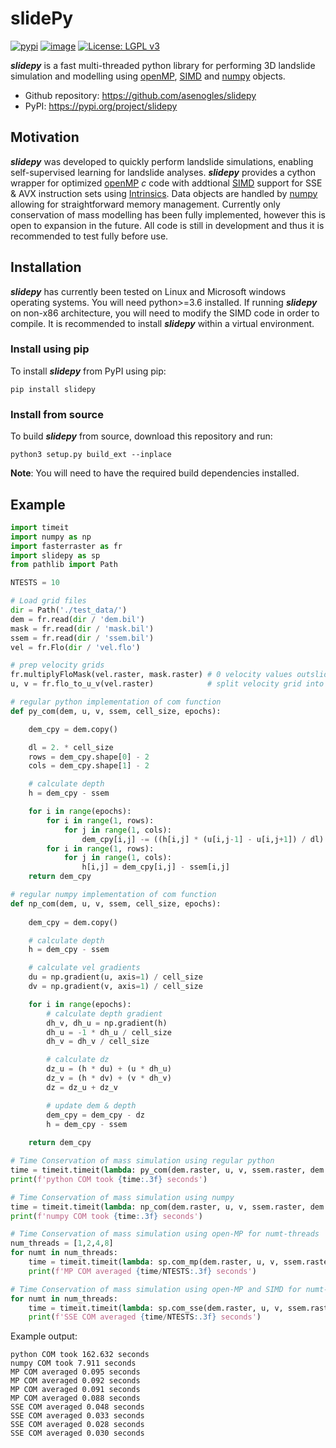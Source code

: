 # slidePy

[![pypi](https://img.shields.io/pypi/v/slidepy.svg)](https://pypi.python.org/pypi/slidepy)
[![image](https://img.shields.io/badge/dynamic/json?query=info.requires_python&label=python&url=https%3A%2F%2Fpypi.org%2Fpypi%2Fslidepy%2Fjson )](https://pypi.python.org/pypi/slidepy)
[![License: LGPL v3](https://img.shields.io/badge/License-LGPL_v3-yellow.svg)](https://www.gnu.org/licenses/lgpl-3.0)

***slidepy*** is a fast multi-threaded python library for performing 3D landslide simulation and modelling using [openMP](https://www.openmp.org/), [SIMD](https://en.wikipedia.org/wiki/Single_instruction,_multiple_data) and [numpy](https://numpy.org/) objects.

 - Github repository: https://github.com/asenogles/slidepy
  - PyPI: https://pypi.org/project/slidepy

## Motivation

***slidepy*** was developed to quickly perform landslide simulations, enabling self-supervised learning for landslide analyses. ***slidepy*** provides a cython wrapper for optimized [openMP](https://www.openmp.org/) *c* code with addtional [SIMD](https://en.wikipedia.org/wiki/Single_instruction,_multiple_data) support for SSE & AVX instruction sets using [Intrinsics](https://www.intel.com/content/www/us/en/docs/intrinsics-guide/index.html). Data objects are handled by [numpy](https://numpy.org/) allowing for straightforward memory management. Currently only conservation of mass modelling has been fully implemented, however this is open to expansion in the future. All code is still in development and thus it is recommended to test fully before use.

## Installation

***slidepy*** has currently been tested on Linux and Microsoft windows operating systems. You will need python>=3.6 installed. If running ***slidepy*** on non-x86 architecture, you will need to modify the SIMD code in order to compile. It is recommended to install ***slidepy*** within a virtual environment.
### Install using pip

To install ***slidepy*** from PyPI using pip:

```console
pip install slidepy
```
### Install from source

To build ***slidepy*** from source, download this repository and run:
```console
python3 setup.py build_ext --inplace
```
**Note**: You will need to have the required build dependencies installed.

## Example

```python
import timeit
import numpy as np
import fasterraster as fr
import slidepy as sp
from pathlib import Path

NTESTS = 10

# Load grid files
dir = Path('./test_data/')
dem = fr.read(dir / 'dem.bil')
mask = fr.read(dir / 'mask.bil')
ssem = fr.read(dir / 'ssem.bil')
vel = fr.Flo(dir / 'vel.flo')

# prep velocity grids
fr.multiplyFloMask(vel.raster, mask.raster) # 0 velocity values outslide of landslide extent
u, v = fr.flo_to_u_v(vel.raster)            # split velocity grid into u & v components

# regular python implementation of com function
def py_com(dem, u, v, ssem, cell_size, epochs):

    dem_cpy = dem.copy()

    dl = 2. * cell_size
    rows = dem_cpy.shape[0] - 2
    cols = dem_cpy.shape[1] - 2

    # calculate depth
    h = dem_cpy - ssem

    for i in range(epochs):
        for i in range(1, rows):
            for j in range(1, cols):
                dem_cpy[i,j] -= ((h[i,j] * (u[i,j-1] - u[i,j+1]) / dl) + (u[i,j] * (h[i,j-1] - h[i,j+1]) / dl)) + ((h[i,j] * (v[i+1,j] - v[i-1,j]) / dl) + (v[i,j] * (h[i+1,j] - h[i-1,j]) / dl))
        for i in range(1, rows):
            for j in range(1, cols):
                h[i,j] = dem_cpy[i,j] - ssem[i,j]
    return dem_cpy

# regular numpy implementation of com function
def np_com(dem, u, v, ssem, cell_size, epochs):
    
    dem_cpy = dem.copy()

    # calculate depth
    h = dem_cpy - ssem

    # calculate vel gradients
    du = np.gradient(u, axis=1) / cell_size
    dv = np.gradient(v, axis=1) / cell_size

    for i in range(epochs):
        # calculate depth gradient
        dh_v, dh_u = np.gradient(h)
        dh_u = -1 * dh_u / cell_size
        dh_v = dh_v / cell_size

        # calculate dz
        dz_u = (h * du) + (u * dh_u)
        dz_v = (h * dv) + (v * dh_v)
        dz = dz_u + dz_v

        # update dem & depth
        dem_cpy = dem_cpy - dz
        h = dem_cpy - ssem
    
    return dem_cpy

# Time Conservation of mass simulation using regular python
time = timeit.timeit(lambda: py_com(dem.raster, u, v, ssem.raster, dem.XDIM, 1), number=1)
print(f'python COM took {time:.3f} seconds')

# Time Conservation of mass simulation using numpy
time = timeit.timeit(lambda: np_com(dem.raster, u, v, ssem.raster, dem.XDIM, 1), number=1)
print(f'numpy COM took {time:.3f} seconds')

# Time Conservation of mass simulation using open-MP for numt-threads
num_threads = [1,2,4,8]
for numt in num_threads:
    time = timeit.timeit(lambda: sp.com_mp(dem.raster, u, v, ssem.raster, dem.XDIM, 1, numt), number=NTESTS)
    print(f'MP COM averaged {time/NTESTS:.3f} seconds')

# Time Conservation of mass simulation using open-MP and SIMD for numt-threads
for numt in num_threads:
    time = timeit.timeit(lambda: sp.com_sse(dem.raster, u, v, ssem.raster, dem.XDIM, 1, numt), number=NTESTS)
    print(f'SSE COM averaged {time/NTESTS:.3f} seconds')
```
Example output:
```console
python COM took 162.632 seconds
numpy COM took 7.911 seconds
MP COM averaged 0.095 seconds
MP COM averaged 0.092 seconds
MP COM averaged 0.091 seconds
MP COM averaged 0.088 seconds
SSE COM averaged 0.048 seconds
SSE COM averaged 0.033 seconds
SSE COM averaged 0.028 seconds
SSE COM averaged 0.030 seconds
```